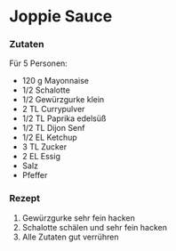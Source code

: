 # Joppie Sauce

### Zutaten

Für 5 Personen:

- 120 g Mayonnaise
- 1/2 Schalotte
- 1/2 Gewürzgurke
klein
- 2 TL Currypulver
- 1/2 TL Paprika edelsüß
- 1/2 TL Dijon Senf
- 1/2 EL Ketchup
- 3 TL Zucker
- 2 EL Essig
- Salz
- Pfeffer

### Rezept

1. Gewürzgurke sehr fein hacken
2. Schalotte schälen und sehr fein hacken
3. Alle Zutaten gut verrühren
